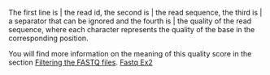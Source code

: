 The first line is | the read id, 
the second is     | the read sequence, 
the third is      | a separator that can be ignored and 
the fourth is     | the quality of the read sequence, where each character represents the quality of the base in the corresponding position. 

You will find more information on the meaning of this quality score in the section [Filtering the FASTQ files](../doc/13.filtering_fastq.md). [Fastq Ex2](https://github.com/Functional-Genomics/TeachingMaterial/blob/Cancer-Genomics-07-2015/doc/11.fastq.md#exercise-2)
